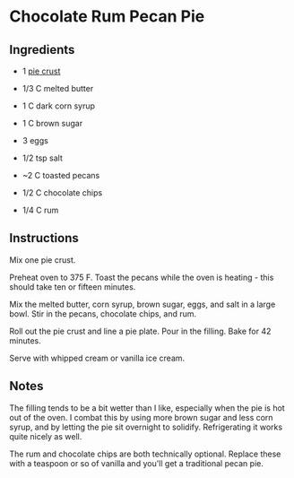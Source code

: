 # Chocolate Rum Pecan Pie

## Ingredients

- 1 [pie crust][1]

- 1/3 C melted butter
- 1 C dark corn syrup
- 1 C brown sugar
- 3 eggs
- 1/2 tsp salt

- ~2 C toasted pecans
- 1/2 C chocolate chips
- 1/4 C rum


## Instructions

Mix one pie crust.

Preheat oven to 375 F.  Toast the pecans while the oven is heating - this should
take ten or fifteen minutes.

Mix the melted butter, corn syrup, brown sugar, eggs, and salt  in a large bowl.
Stir in the pecans, chocolate chips, and rum.

Roll out the pie crust  and line a pie plate.  Pour in the filling.  Bake for 42
minutes.

Serve with whipped cream or vanilla ice cream.


## Notes

The filling tends to be a bit wetter than I like, especially when the pie is hot
out of the oven.  I combat this  by using more brown sugar  and less corn syrup,
and by letting the pie sit overnight  to solidify.  Refrigerating it works quite
nicely as well.

The rum and chocolate chips are both technically optional.  Replace these with a
teaspoon or so of vanilla and you'll get a traditional pecan pie.


[1]: Pie%20Crust.md "Pie Crust Recipe"
